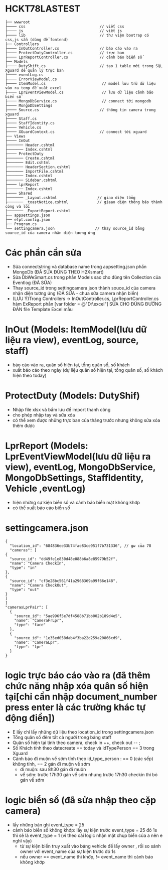 # HCKT78LASTEST
```
├── wwwroot
├──── css                                 // viết css
├──── js                                  // viết js
├──── lib                                 // thư viện bootrap có css,js sẵn (dùng để fontend)
├── Controllers
├──── InOutController.cs                  // báo cáo vào ra
├──── ProtectDutyController.cs            // trực ban
├──── LprReportController.cs              // cảnh báo biển số
├── Models
├──── DutyShift.cs                        // tạo 1 table mới trong SQL Xguard để quản lý trực ban
├──── eventLog.cs
├──── ErrorViewModel.cs
├──── ItemModel.cs                         // model lưu trữ dữ liệu vào ra temp để xuất excel
├──── LprEventViewModel.cs                 // lưu dữ liệu cảnh bảo biển số
├──── MongoDbService.cs                    // connect tới mongodb
├──── MongoDbSettings
├──── Source.cs                           // thông tin camera trong xguard
├──── Staff.cs
├──── StaffIdentity.cs
├──── Vehicle.cs
├──── XGuardContext.cs                    // connect tới xguard
├── Views
├──── InOut
├─────── Header.cshtml
├─────── Index.cshtml
├──── ProtectDuty
├─────── Create.cshtml
├─────── Edit.cshtml
├─────── HeaderSection.cshtml
├─────── ImportFile.cshtml
├─────── Index.cshtml
├─────── Sidebar.cshtml
├──── lprReport
├─────── Index.cshtml
├──── Shared
├─────── _Layout.cshtml                  // giao diện tổng
├─────── _toastNotice.cshtml             // giaao diện thông báo thành công và lỗi
├─────── _ExportReport.cshtml
├── appsettings.json
├── efpt.config.json
├── Program.cs
└── settingcamera.json                  // thay source_id bằng source_id của camera nhận diện tương ứng
```

# Các phần cần sửa

- Sửa connectstring và database name trong appsetting.json phần MongoDb (ĐÃ SỬA ĐÚNG THEO H2Xsmart)
- Sửa DbWeSmart.cs trong phần Models sao cho đúng tên Collection của Eventlog (ĐÃ SỬA)
- Thay source_id trong settingcamera.json thành souce_id của camera nhận diện tương ứng (ĐÃ SỬA - chưa sửa camera nhận biển)
- (LƯU Ý)Trong Controllers -> InOutController.cs, LprReportController.cs hàm ExReport phần [var folder = @"D:\excel"] SỬA CHO ĐÚNG ĐƯỜNG ĐÃN file Template Excel mẫu

# InOut (Models: ItemModel(lưu dữ liệu ra view), eventLog, source, staff)

- báo cáo vào ra, quân số hiện tại, tổng quân số, số khách
- xuất báo cáo theo ngày (dự liệu quân số hiện tại, tổng quân số, số khách hiện theo today)

# ProtectDuty (Models: DutyShif)

- Nhập file xlsx và bấm lưu để import thanh công
- cho phép nhập tay và sửa xóa
- có thể xem được những trực ban của tháng trước nhưng không sửa xóa thêm được

# LprReport (Models: LprEventViewModel(lưu dữ liệu ra view), eventLog, MongoDbService, MongoDbSettings, StaffIdentity, Vehicle ,eventLog)

- hiện những sự kiện biển số và cảnh báo biển mặt không khớp
- có thể xuất báo cáo biển số

# settingcamera.json

```
{
  "location_id": "684836ee33b74fae83ce951f7b731336", // gw của 78
  "cameras": [
{
  "source_id": "dd49fe1e830d48e088b6a8e85979b52f",
  "name": "Camera CheckIn",
  "type": "in"
},
{
  "source_id": "cf3e28bc561f41a2968369a99f66e148",
  "name": "Camera CheckOut",
  "type": "out"
}
]
]
"camerasLprPair": [
  {
    "source_id": "5ae996f5e7df4588b71bb002b189d4e5",
    "name": "CameraFrLpr",
    "type": "face"
  },
  {
    "source_id": "1e35ed058dab4f3ba22d259a20866cd9",
    "name": "CameraLpr",
    "type": "lpr"
  }
}
```

# logic trực báo cáo vào ra (đã thêm chức năng nhập xóa quân số hiện tại[chỉ cần nhập document_number press enter là các trường khác tự động điền])

- E lấy chỉ lấy những dữ liệu theo location_id trong settingcamera.json
- Tổng quân số đêm tất cả người trong bảng staff
- Quân số hiện tại tính theo camera, check in ++, check out -- ;
- Số Khách tính theo datecreate == today và idTypePerson == 3 trong Xguard
- Cảnh báo đi muộn về sớm tính theo id_type_person : == 0 (các sếp) không tính, == 2 gán đi muộn về sớm
  - đi muộn: sau 8h30 gán đi muộn
  - về sớm: trước 17h30 gán về sớm nhưng trước 17h30 checkin thì bỏ gán về sớm

# logic biển số (đã sửa nhập theo cặp camera)

- lấy những bản ghi event_type = 25
- cảnh báo biển số không khớp: lấy sự kiện trước event_type = 25 đó 1s thì sẽ là event_type = 1 (vì theo cái logic nhận mặt chụp biển của a nên e nghĩ vậy)
  - từ sự kiện biển truy xuất vào bảng vehicle để lấy owner , rồi so sánh owner với event_name của sự kiện trước đó 1s
  - nếu owner == event_name thì khớp, != event_name thì cảnh báo không khớp
